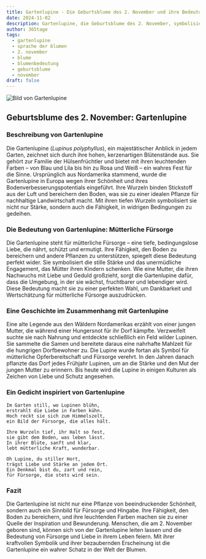 ```yaml
---
title: Gartenlupine - Die Geburtsblume des 2. November und ihre Bedeutung
date: 2024-11-02
description: Gartenlupine, die Geburtsblume des 2. November, symbolisiert Mütterliche Fürsorge. Erfahre mehr über ihre Geschichte, Bedeutung und Symbolik in der Sprache der Blumen.
author: 365tage
tags:
  - gartenlupine
  - sprache der blumen
  - 2. november
  - blume
  - blumenbedeutung
  - geburtsblume
  - november
draft: false
---
```


![Bild von Gartenlupine](https://cdn.pixabay.com/photo/2019/10/29/08/38/grass-4586431_1280.jpg#center)


## Geburtsblume des 2. November: Gartenlupine

### Beschreibung von Gartenlupine

Die Gartenlupine (_Lupinus polyphyllus_), ein majestätischer Anblick in jedem Garten, zeichnet sich durch ihre hohen, kerzenartigen Blütenstände aus. Sie gehört zur Familie der Hülsenfrüchtler und bietet mit ihren leuchtenden Farben – von Blau und Lila bis hin zu Rosa und Weiß – ein wahres Fest für die Sinne. Ursprünglich aus Nordamerika stammend, wurde die Gartenlupine in Europa wegen ihrer Schönheit und ihres Bodenverbesserungspotentials eingeführt. Ihre Wurzeln binden Stickstoff aus der Luft und bereichern den Boden, was sie zu einer idealen Pflanze für nachhaltige Landwirtschaft macht. Mit ihren tiefen Wurzeln symbolisiert sie nicht nur Stärke, sondern auch die Fähigkeit, in widrigen Bedingungen zu gedeihen.

### Die Bedeutung von Gartenlupine: Mütterliche Fürsorge

Die Gartenlupine steht für mütterliche Fürsorge – eine tiefe, bedingungslose Liebe, die nährt, schützt und ermutigt. Ihre Fähigkeit, den Boden zu bereichern und andere Pflanzen zu unterstützen, spiegelt diese Bedeutung perfekt wider. Sie symbolisiert die stille Stärke und das unermüdliche Engagement, das Mütter ihren Kindern schenken. Wie eine Mutter, die ihren Nachwuchs mit Liebe und Geduld großzieht, sorgt die Gartenlupine dafür, dass die Umgebung, in der sie wächst, fruchtbarer und lebendiger wird. Diese Bedeutung macht sie zu einer perfekten Wahl, um Dankbarkeit und Wertschätzung für mütterliche Fürsorge auszudrücken.

### Eine Geschichte im Zusammenhang mit Gartenlupine

Eine alte Legende aus den Wäldern Nordamerikas erzählt von einer jungen Mutter, die während einer Hungersnot für ihr Dorf kämpfte. Verzweifelt suchte sie nach Nahrung und entdeckte schließlich ein Feld wilder Lupinen. Sie sammelte die Samen und bereitete daraus eine nahrhafte Mahlzeit für die hungrigen Dorfbewohner zu. Die Lupine wurde fortan als Symbol für mütterliche Opferbereitschaft und Fürsorge verehrt. In den Jahren danach pflanzte das Dorf jedes Frühjahr Lupinen, um an die Stärke und den Mut der jungen Mutter zu erinnern. Bis heute wird die Lupine in einigen Kulturen als Zeichen von Liebe und Schutz angesehen.

### Ein Gedicht inspiriert von Gartenlupine

```
Im Garten still, wo Lupinen blühn,  
erstrahlt die Liebe in Farben kühn.  
Hoch reckt sie sich zum Himmelszelt,  
ein Bild der Fürsorge, die alles hält.  

Ihre Wurzeln tief, ihr Halt so fest,  
sie gibt dem Boden, was leben lässt.  
In ihrer Blüte, sanft und klar,  
lebt mütterliche Kraft, wunderbar.  

Oh Lupine, du stiller Hort,  
trägst Liebe und Stärke an jedem Ort.  
Ein Denkmal bist du, zart und rein,  
für Fürsorge, die stets wird sein.  
```

### Fazit

Die Gartenlupine ist nicht nur eine Pflanze von beeindruckender Schönheit, sondern auch ein Sinnbild für Fürsorge und Hingabe. Ihre Fähigkeit, den Boden zu bereichern, und ihre leuchtenden Farben machen sie zu einer Quelle der Inspiration und Bewunderung. Menschen, die am 2. November geboren sind, können sich von der Gartenlupine leiten lassen und die Bedeutung von Fürsorge und Liebe in ihrem Leben feiern. Mit ihrer kraftvollen Symbolik und ihrer bezaubernden Erscheinung ist die Gartenlupine ein wahrer Schatz in der Welt der Blumen.
